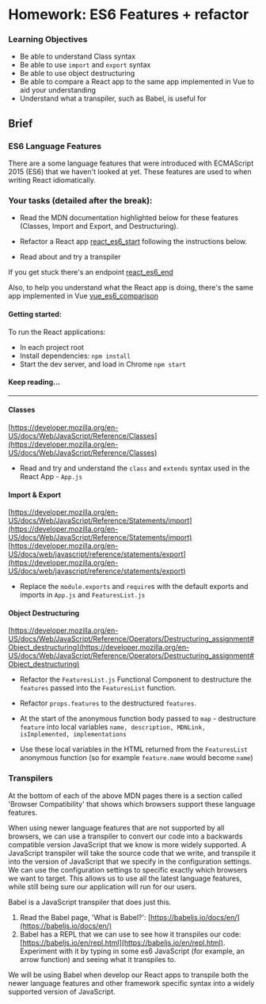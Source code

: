 # Homework: ES6 Features + refactor

### Learning Objectives
- Be able to understand Class syntax
- Be able to use `import` and `export` syntax
- Be able to use object destructuring
- Be able to compare a React app to the same app implemented in Vue to aid your understanding
- Understand what a transpiler, such as Babel, is useful for

## Brief

### ES6 Language Features

There are a some language features that were introduced with ECMAScript 2015 (ES6) that we haven't looked at yet. These features are used to when writing React idiomatically. 

### Your tasks (detailed after the break): 

- Read the MDN documentation highlighted below for these features (Classes, Import and Export, and Destructuring).

- Refactor a React app [react_es6_start](./react_es6_start) following the instructions below.

- Read about and try a transpiler

If you get stuck there's an endpoint [react_es6_end](./react_es6_end)

Also, to help you understand what the React app is doing, there's the same app implemented in Vue [vue_es6_comparison](./vue_es6_comparison)

#### Getting started:

To run the React applications:

- In each project root
- Install dependencies: `npm install`
- Start the dev server, and load in Chrome `npm start`

#### Keep reading...

---

#### Classes

[https://developer.mozilla.org/en-US/docs/Web/JavaScript/Reference/Classes](https://developer.mozilla.org/en-US/docs/Web/JavaScript/Reference/Classes)

- Read and try and understand the `class` and `extends` syntax used in the React App - `App.js`

#### Import & Export

[https://developer.mozilla.org/en-US/docs/Web/JavaScript/Reference/Statements/import](https://developer.mozilla.org/en-US/docs/Web/JavaScript/Reference/Statements/import)
[https://developer.mozilla.org/en-US/docs/web/javascript/reference/statements/export](https://developer.mozilla.org/en-US/docs/web/javascript/reference/statements/export)

- Replace the `module.exports` and `require`s with the default exports and imports in `App.js` and `FeaturesList.js`

#### Object Destructuring

[https://developer.mozilla.org/en-US/docs/Web/JavaScript/Reference/Operators/Destructuring_assignment#Object_destructuring](https://developer.mozilla.org/en-US/docs/Web/JavaScript/Reference/Operators/Destructuring_assignment#Object_destructuring)

- Refactor the `FeaturesList.js` Functional Component to destructure the `features` passed into the `FeaturesList` function. 

- Refactor `props.features` to the destructured `features`.

- At the start of the anonymous function body passed to `map` - destructure `feature` into local variables `name, description, MDNLink, isImplemented, implementations`

- Use these local variables in the HTML returned from the `FeaturesList` anonymous function (so for example `feature.name` would become `name`)

### Transpilers

At the bottom of each of the above MDN pages there is a section called 'Browser Compatibility' that shows which browsers support these language features.

When using newer language features that are not supported by all browsers, we can use a transpiler to convert our code into a backwards compatible version JavaScript that we know is more widely supported. A JavaScript transpiler will take the source code that we write, and transpile it into the version of JavaScript that we specify in the configuration settings. We can use the configuration settings to specific exactly which browsers we want to target. This allows us to use all the latest language features, while still being sure our application will run for our users.

Babel is a JavaScript transpiler that does just this.

1. Read the Babel page, 'What is Babel?': [https://babeljs.io/docs/en/](https://babeljs.io/docs/en/)
2. Babel has a REPL that we can use to see how it transpiles our code: [https://babeljs.io/en/repl.html](https://babeljs.io/en/repl.html).
Experiment with it by typing in some es6 JavaScript (for example, an arrow function) and seeing what it transpiles to.

We will be using Babel when develop our React apps to transpile both the newer language features and other framework specific syntax into a widely supported version of JavaScript.
